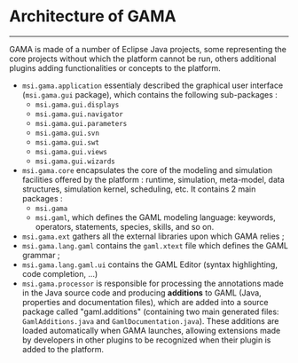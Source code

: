 # Architecture of GAMA

---

GAMA is made of a number of Eclipse Java projects, some representing the core projects without which the platform cannot be run, others additional plugins adding functionalities or concepts to the platform.

  * `msi.gama.application` essentialy described the graphical user interface (`msi.gama.gui` package), which contains the following sub-packages :
    * `msi.gama.gui.displays`
    * `msi.gama.gui.navigator`
    * `msi.gama.gui.parameters`
    * `msi.gama.gui.svn`
    * `msi.gama.gui.swt`
    * `msi.gama.gui.views`
    * `msi.gama.gui.wizards`
  * `msi.gama.core` encapsulates the core of the modeling and simulation facilities offered by the platform : runtime, simulation, meta-model, data structures, simulation kernel, scheduling, etc. It contains 2 main packages :
    * `msi.gama`
    * `msi.gaml`, which defines the GAML modeling language: keywords, operators, statements, species, skills, and so on.
  * `msi.gama.ext` gathers all the external libraries upon which GAMA relies ;
  * `msi.gama.lang.gaml` contains the `gaml.xtext` file which defines the GAML grammar ;
  * `msi.gama.lang.gaml.ui` contains the GAML Editor (syntax highlighting, code completion, ...)
  * `msi.gama.processor` is responsible for processing the annotations made in the Java source code and producing **additions** to GAML (Java, properties and documentation files), which are added into a source package called "gaml.additions" (containing two main generated files: `GamlAdditions.java` and `GamlDocumentation.java`). These additions are loaded automatically when GAMA launches, allowing extensions made by developers in other plugins to be recognized when their plugin is added to the platform.